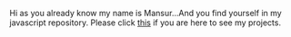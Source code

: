 Hi as you already know my name is Mansur...And you find yourself in my javascript repository.
Please click [this](https://scenoxmans.github.io/learning-front-end/.) if you are here to see my projects.
